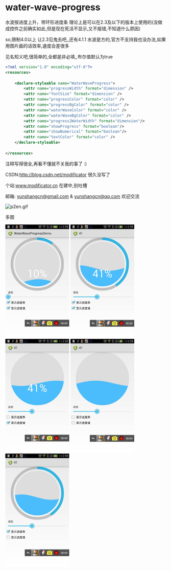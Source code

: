 water-wave-progress
===================

水波按进度上升，带环形进度条
理论上是可以在2.3及以下的版本上使用的(没做成控件之前确实如此,但是现在死活不显示,又不报错,不知道什么原因)

so,限制4.0以上  让2.3见鬼去吧,,还有4.1.1 水波是方的,官方不支持我也没办法,如果用图片画的话效率,速度会差很多


见名知义吧,很简单的,全都是非必填,,布尔值默认为true
```xml
<?xml version="1.0" encoding="utf-8"?>
<resources>

    <declare-styleable name="WaterWaveProgress">
        <attr name="progressWidth" format="dimension" />
        <attr name="fontSize" format="dimension" />
        <attr name="progressColor" format="color" />
        <attr name="progressBgColor" format="color" />
        <attr name="waterWaveColor" format="color" />
        <attr name="waterWaveBgColor" format="color" />
        <attr name="progress2WaterWidth" format="dimension"/>
        <attr name="showProgress" format="boolean"/>
        <attr name="showNumerical" format="boolean"/>
        <attr name="textColor" format="color" />
    </declare-styleable>

</resources>
```

注释写得很全,再看不懂就不关我的事了 :)

CSDN:http://blog.csdn.net/modificator  很久没写了

个站:www.modificator.cn  在建中,别吐槽

邮箱: yunshangcn@gmail.com & yunshangcn@qq.com 欢迎交流

![p2en.gif](screenshot/p2en.gif "")

多图

<div style="width:600px"><img src="screenshot/pai_20140818_145906.jpg" width="200">
<img src="screenshot/pai_20140818_145916.jpg" width="200">
<img src="screenshot/pai_20140818_145919.jpg" width="200">
<img src="screenshot/pai_20140818_145921.jpg" width="200">
<img src="screenshot/pai_20140818_145925.jpg" width="200"></div>


